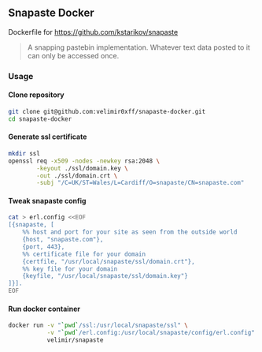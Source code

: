 ## Snapaste Docker

Dockerfile for https://github.com/kstarikov/snapaste

> A snapping pastebin implementation. Whatever text data posted to it can only be accessed once.

### Usage

#### Clone repository

```bash
git clone git@github.com:velimir0xff/snapaste-docker.git
cd snapaste-docker
```

#### Generate ssl certificate

```bash
mkdir ssl
openssl req -x509 -nodes -newkey rsa:2048 \
        -keyout ./ssl/domain.key \
        -out ./ssl/domain.crt \
        -subj "/C=UK/ST=Wales/L=Cardiff/O=snapaste/CN=snapaste.com"
```

#### Tweak snapaste config

```bash
cat > erl.config <<EOF
[{snapaste, [
    %% host and port for your site as seen from the outside world
    {host, "snapaste.com"},
    {port, 443},
    %% certificate file for your domain
    {certfile, "/usr/local/snapaste/ssl/domain.crt"},
    %% key file for your domain
    {keyfile, "/usr/local/snapaste/ssl/domain.key"}
]}].
EOF
```

#### Run docker container

```sh
docker run -v "`pwd`/ssl:/usr/local/snapaste/ssl" \
           -v "`pwd`/erl.config:/usr/local/snapaste/config/erl.config" \
           velimir/snapaste
```

